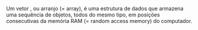 Um vetor , ou arranjo (= array), é uma estrutura de dados que armazena uma sequência de objetos, todos do mesmo tipo, em posições consecutivas da memória RAM (= random access memory) do computador.
